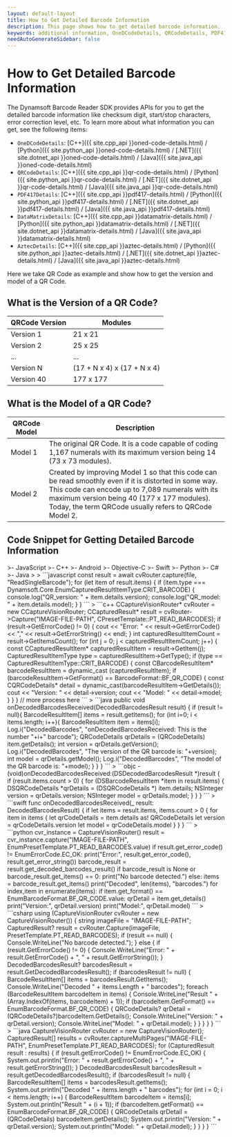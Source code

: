 ```yaml
---
layout: default-layout
title: How to Get Detailed Barcode Information
description: This page shows how to get detailed barcode information.
keywords: additional information, OneDCodeDetails, QRCodeDetails, PDF417Details, DataMatrixDetails, AztecDetails
needAutoGenerateSidebar: false
---
```


# How to Get Detailed Barcode Information

The Dynamsoft Barcode Reader SDK provides APIs for you to get the detailed barcode information like checksum digit, start/stop characters, error correction level, etc. To learn more about what information you can get, see the following items:

- `OneDCodeDetails`: [C++]({{ site.cpp_api }}oned-code-details.html) / [Python]({{ site.python_api }}oned-code-details.html) / [.NET]({{ site.dotnet_api }}oned-code-details.html) / [Java]({{ site.java_api }}oned-code-details.html)
- `QRCodeDetails`: [C++]({{ site.cpp_api }}qr-code-details.html) / [Python]({{ site.python_api }}qr-code-details.html) / [.NET]({{ site.dotnet_api }}qr-code-details.html) / [Java]({{ site.java_api }}qr-code-details.html)
- `PDF417Details`: [C++]({{ site.cpp_api }}pdf417-details.html) / [Python]({{ site.python_api }}pdf417-details.html) / [.NET]({{ site.dotnet_api }}pdf417-details.html) / [Java]({{ site.java_api }}pdf417-details.html)
- `DataMatrixDetails`: [C++]({{ site.cpp_api }}datamatrix-details.html) / [Python]({{ site.python_api }}datamatrix-details.html) / [.NET]({{ site.dotnet_api }}datamatrix-details.html) / [Java]({{ site.java_api }}datamatrix-details.html)
- `AztecDetails`: [C++]({{ site.cpp_api }}aztec-details.html) / [Python]({{ site.python_api }}aztec-details.html) / [.NET]({{ site.dotnet_api }}aztec-details.html) / [Java]({{ site.java_api }}aztec-details.html)

Here we take QR Code as example and show how to get the version and model of a QR Code.

## What is the Version of a QR Code?

| QRCode Version | Modules |
|----------------|---------|
| Version 1 | 21 x 21 |
| Version 2 | 25 x 25 |
| ... | ... |
| Version N | (17 + N x 4) x (17 + N x 4) |
| Version 40 | 177 x 177 |

## What is the Model of a QR Code?

| QRCode Model | Description |
|--------------|---------|
| Model 1 | The original QR Code. It is a code capable of coding 1,167 numerals with its maximum version being 14 (73 x 73 modules). |
| Model 2 | Created by improving Model 1 so that this code can be read smoothly even if it is distorted in some way. This code can encode up to 7,089 numerals with its maximum version being 40 (177 x 177 modules). Today, the term QRCode usually refers to QRCode Model 2. |

## Code Snippet for Getting Detailed Barcode Information

<div class="sample-code-prefix template2"></div>
   >- JavaScript
   >- C++
   >- Android
   >- Objective-C
   >- Swift
   >- Python
   >- C#
   >- Java
   >
>
```javascript
const result = await cvRouter.capture(file, "ReadSingleBarcode");
for (let item of result.items) {
  if (item.type === Dynamsoft.Core.EnumCapturedResultItemType.CRIT_BARCODE) {
    console.log("QR_version: " + item.details.version);
    console.log("QR_model: " + item.details.model);
  }
}
```
>
```c++
CCaptureVisionRouter* cvRouter = new CCaptureVisionRouter;
CCapturedResult* result = cvRouter->Capture("IMAGE-FILE-PATH", CPresetTemplate::PT_READ_BARCODES);
if (result->GetErrorCode() != 0) {
    cout << "Error: " << result->GetErrorCode() << "," << result->GetErrorString() << endl;
}
int capturedResultItemCount = result->GetItemsCount();
for (int j = 0; j < capturedResultItemCount; j++) 
{
    const CCapturedResultItem* capturedResultItem = result->GetItem(j);
    CapturedResultItemType type = capturedResultItem->GetType();
    if (type == CapturedResultItemType::CRIT_BARCODE) 
    {
        const CBarcodeResultItem* barcodeResultItem = dynamic_cast<const CBarcodeResultItem*> (capturedResultItem);
        if (barcodeResultItem->GetFormat() == BarcodeFormat::BF_QR_CODE)
        {
            const CQRCodeDetails* detail = dynamic_cast<const CQRCodeDetails*>(barcodeResultItem->GetDetails());
            cout << "Version: " << detail->version;
            cout << "Model: " << detail->model;
        }
    }
}
// more process here
```
>
```java
public void onDecodedBarcodesReceived(DecodedBarcodesResult result) {
    if (result != null){
        BarcodeResultItem[] items = result.getItems();
        for (int i=0; i < items.length; i++){
            BarcodeResultItem item = items[i];
            Log.i("DecodedBarcodes", "onDecodedBarcodesReceived: This is the number "+i+" barcode");
            QRCodeDetails qrDetails = (QRCodeDetails) item.getDetails();
            int version = qrDetails.getVersion();
            Log.i("DecodedBarcodes", "The version of the QR barcode is: "+version);
            int model = qrDetails.getModel();
            Log.i("DecodedBarcodes", "The model of the QR barcode is: "+model);
        }
    }
}
```
>
```objc
- (void)onDecodedBarcodesReceived:(DSDecodedBarcodesResult *)result {
    if (result.items.count > 0) {
        for (DSBarcodeResultItem *item in result.items) {
            DSQRCodeDetails *qrDetails = (DSQRCodeDetails *) item.details;
            NSInteger version = qrDetails.version;
            NSInteger model = qrDetails.model;
        }
    }
}
```
>
```swift
func onDecodedBarcodesReceived(_ result: DecodedBarcodesResult) {
    if let items = result.items, items.count > 0 {
        for item in items {
            let qrCodeDetails = item.details as! QRCodeDetails
            let version = qrCodeDetails.version
            let model = qrCodeDetails.model
        }
    }
}
```
>
```python
cvr_instance = CaptureVisionRouter()
result = cvr_instance.capture("IMAGE-FILE-PATH", EnumPresetTemplate.PT_READ_BARCODES.value)
if result.get_error_code() != EnumErrorCode.EC_OK:
    print("Error:", result.get_error_code(), result.get_error_string())
barcode_result = result.get_decoded_barcodes_result()
if barcode_result is None or barcode_result.get_items() == 0:
    print("No barcode detected.")
else:
    items = barcode_result.get_items()
    print("Decoded", len(items), "barcodes.")
    for index,item in enumerate(items):
        if item.get_format() == EnumBarcodeFormat.BF_QR_CODE.value:
            qrDetail = item.get_details()
            print("Version:", qrDetail.version)
            print("Model:", qrDetail.model)
```
>
```csharp
using (CaptureVisionRouter cvRouter = new CaptureVisionRouter())
{
    string imageFile = "IMAGE-FILE-PATH";
    CapturedResult? result = cvRouter.Capture(imageFile, PresetTemplate.PT_READ_BARCODES);
    if (result == null)
    {
        Console.WriteLine("No barcode detected.");
    }
    else
    {
        if (result.GetErrorCode() != 0)
        {
            Console.WriteLine("Error: " + result.GetErrorCode() + ", " + result.GetErrorString());
        }
        DecodedBarcodesResult? barcodesResult = result.GetDecodedBarcodesResult();
        if (barcodesResult != null)
        {
            BarcodeResultItem[] items = barcodesResult.GetItems();
            Console.WriteLine("Decoded " + items.Length + " barcodes");
            foreach (BarcodeResultItem barcodeItem in items)
            {
                Console.WriteLine("Result " + (Array.IndexOf(items, barcodeItem) + 1));
                if (barcodeItem.GetFormat() == EnumBarcodeFormat.BF_QR_CODE)
                {
                    QRCodeDetails? qrDetail = (QRCodeDetails?)barcodeItem.GetDetails();
                    Console.WriteLine("Version: " + qrDetail.version);
                    Console.WriteLine("Model: " + qrDetail.model);
                }
            }
        }
    }
}
```
>
```java
CaptureVisionRouter cvRouter = new CaptureVisionRouter();
CapturedResult[] results = cvRouter.captureMultiPages("IMAGE-FILE-PATH", EnumPresetTemplate.PT_READ_BARCODES);
for (CapturedResult result : results) {
    if (result.getErrorCode() != EnumErrorCode.EC_OK) {
        System.out.println("Error: " + result.getErrorCode() + ", " + result.getErrorString());
    }
    DecodedBarcodesResult barcodesResult = result.getDecodedBarcodesResult();
    if (barcodesResult != null) {
        BarcodeResultItem[] items = barcodesResult.getItems();
        System.out.println("Decoded " + items.length + " barcodes");
        for (int i = 0; i < items.length; i++) {
            BarcodeResultItem barcodeItem = items[i];
            System.out.println("Result " + (i + 1));
            if (barcodeItem.getFormat() == EnumBarcodeFormat.BF_QR_CODE) {
                QRCodeDetails qrDetail = (QRCodeDetails) barcodeItem.getDetails();
                System.out.println("Version: " + qrDetail.version);
                System.out.println("Model: " + qrDetail.model);
            }
        }
    }
}
```
